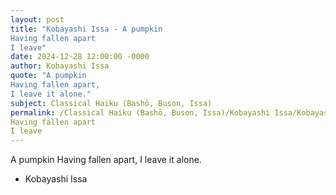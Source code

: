 ```yaml
---
layout: post
title: "Kobayashi Issa - A pumpkin
Having fallen apart 
I leave"
date: 2024-12-28 12:00:00 -0000
author: Kobayashi Issa
quote: "A pumpkin
Having fallen apart, 
I leave it alone."
subject: Classical Haiku (Bashō, Buson, Issa)
permalink: /Classical Haiku (Bashō, Buson, Issa)/Kobayashi Issa/Kobayashi Issa - A pumpkin
Having fallen apart 
I leave
---
```


A pumpkin
Having fallen apart, 
I leave it alone.

- Kobayashi Issa
